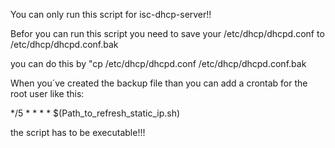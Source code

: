 You can only run this script for isc-dhcp-server!!

Befor you can run this script you need to save your /etc/dhcp/dhcpd.conf to /etc/dhcp/dhcpd.conf.bak

you can do this by "cp /etc/dhcp/dhcpd.conf /etc/dhcp/dhcpd.conf.bak

When you´ve created the backup file than you can add a crontab for the root user like this:

*/5 * * * * $(Path_to_refresh_static_ip.sh)

the script has to be executable!!!

